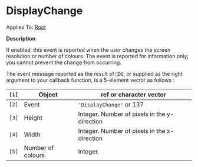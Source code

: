 




<h1 class="heading"><span class="name">DisplayChange</span></h1>

Applies To: [Root](./root.md)


**Description**


If enabled, this event is reported when the user changes the screen resolution or number of colours. The event is reported for information only; you cannot prevent the change from occurring.


The event message reported as the result of `⎕DQ`, or supplied as the right argument to your callback function, is a 5-element vector as follows :


| `[1]` | Object | ref or character vector |
| --- | --- | ---  |
| `[2]` | Event | `'DisplayChange'` or 137 |
| `[3]` | Height | Integer. Number of pixels in the y-direction |
| `[4]` | Width | Integer. Number of pixels in the x-direction |
| `[5]` | Number of colours | Integer. |



